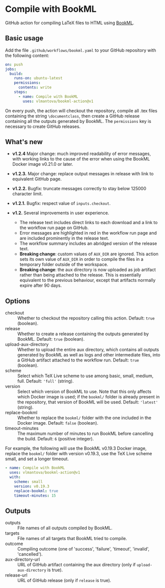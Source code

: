 # Compile with BookML

GitHub action for compiling LaTeX files to HTML using [BookML](https://vlmantova.github.io/bookml/).

## Basic usage

Add the file `.github/workflows/bookml.yaml` to your GitHub repository with the following content:
```YAML
on: push
jobs:
  build:
    runs-on: ubuntu-latest
    permissions:
      contents: write
    steps:
      - name: Compile with BookML
        uses: vlmantova/bookml-action@v1
```
On every push, the action will checkout the repository, compile all .tex files containing the string `\documentclass`, then create a GitHub release containing all the outputs generated by BookML. The `permissions` key is necessary to create GitHub releases.

## What's new

- **v1.2.4** Major change: much improved readability of error messages, with working links to the cause of the error when using the BookML Docker image v0.21.0 or later.

- **v1.2.3.** Major change: replace output messages in release with link to equivalent GitHub page.

- **v1.2.2.** Bugfix: truncate messages correctly to stay below 125000 character limit.

- **v1.2.1.** Bugfix: respect value of `inputs.checkout`.

- **v1.2.** Several improvements in user experience.
  - The release text includes direct links to each download and a link to the workflow run page on GitHub.
  - Error messages are highlighted in red in the workflow run page and are included prominently in the release text.
  - The workflow summary includes an abridged version of the release text.
  - **Breaking change**: custom values of `AUX_DIR` are ignored. This action sets its own value of `AUX_DIR` in order to compile the files in a temporary folder outside of the workspace.
  - **Breaking change**: the aux directory is now uploaded as job artifact rather than being attached to the release. This is essentially equivalent to the previous behaviour, except that artifacts normally expire after 90 days.

## Options

<dl>
<dt>checkout</dt><dd>Whether to checkout the repository calling this action. Default: <code>true</code> (boolean).</dd>
<dt>release</dt><dd>Whether to create a release containing the outputs generated by BookML. Default: <code>true</code> (boolean).</dd>
<dt>upload-aux-directory</dt><dd>Whether to upload the entire aux directory, which contains all outputs generated by BookML as well as logs and other intermediate files, into a GitHub artifact attached to the workflow run. Default: <code>true</code> (boolean).</dd>
<dt>scheme</dt><dd>Select which TeX Live scheme to use among basic, small, medium, full. Default: <code>'full'</code> (string).</dd>
<dt>version</dt><dd>Select which version of BookML to use. Note that this only affects which Docker image is used; if the <code>bookml/</code> folder is already present in the repository, that version of BookML will be used. Default: <code>'latest'</code> (string).</dd>
<dt>replace-bookml</dt><dd>Whether to replace the <code>bookml/</code> folder with the one included in the Docker image. Default: <code>false</code> (boolean).</dd>
<dt>timeout-minutes</dt><dd>The maximum number of minutes to run BookML before cancelling the build. Default: <code>6</code> (positive integer).</dd>
</dl>

For example, the following will use the BookML v0.19.3 Docker image, replace the `bookml/` folder with version v0.19.3, use the TeX Live scheme small, and set a longer timeout.
```YAML
- name: Compile with BookML
  uses: vlmantova/bookml-action@v1
  with:
    scheme: small
    version: v0.19.3
    replace-bookml: true
    timeout-minutes: 15
```

## Outputs

<dl>
  <dt>outputs</dt><dd>File names of all outputs compiled by BookML.</dd>
  <dt>targets</dt><dd>File names of all targets that BookML tried to compile.</dd>
  <dt>outcome</dt><dd>Compiling outcome (one of 'success', 'failure', 'timeout', 'invalid', 'cancelled').</dt>
  <dt>aux-directory-url</dt><dd>URL of GitHub artifact containing the aux directory (only if <code>upload-aux-directory</code> is true).</dd>
  <dt>release-url</dt><dd>URL of GitHub release (only if <code>release</code> is true).</dd>
</dl>

